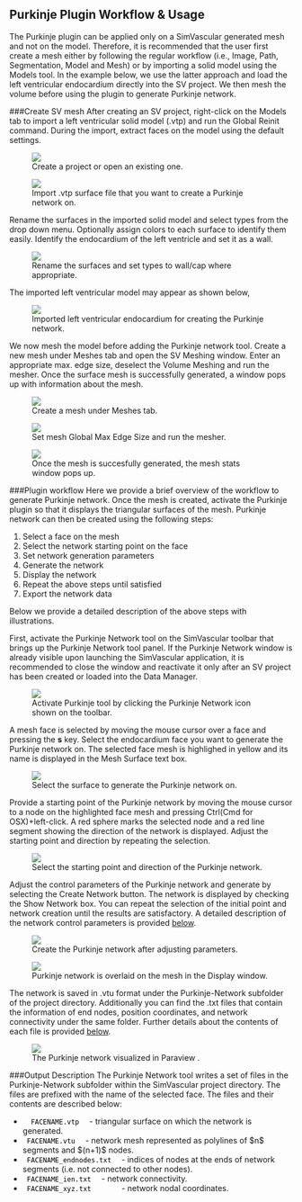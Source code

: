 ## Purkinje Plugin Workflow & Usage ##

The Purkinje plugin can be applied only on a SimVascular generated mesh and not on the model. Therefore, it is recommended that the user first create a mesh either by following the regular workflow (i.e., Image, Path, Segmentation, Model and Mesh) or by importing a solid model using the Models tool. In the example below, we use the latter approach and load the left ventricular endocardium directly into the SV project. We then mesh the volume before using the plugin to generate Purkinje network.

<!--             Modeling & Meshing               -->
###Create SV mesh
After creating an SV project, right-click on the Models tab to import a left ventricular solid model (.vtp) and run the Global Reinit command. During the import, extract faces on the model using the default settings.

<figure>
    <img class="svImg svImgMd" src="documentation/simcardio/electrophysiology/images/create-project.png">
    <figcaption class="svCaption" >Create a project or open an existing one.</figcaption>
</figure>

<figure>
    <img class="svImg svImgMd" src="documentation/simcardio/electrophysiology/images/import-model.png">
    <figcaption class="svCaption" >Import .vtp surface file that you want to create a Purkinje network on.</figcaption>
</figure>

Rename the surfaces in the imported solid model and select types from the drop down menu. Optionally assign colors to each surface to identify them easily. Identify the endocardium of the left ventricle and set it as a wall.

<figure>
    <img class="svImg svImgMd" src="documentation/simcardio/electrophysiology/images/rename-surfaces.png">
    <figcaption class="svCaption" >Rename the surfaces and set types to wall/cap where appropriate.</figcaption>
</figure>

The imported left ventricular model may appear as shown below,

<figure>
    <img class="svImg svImgMd" src="documentation/simcardio/electrophysiology/images/imported-renamed-model.png">
    <figcaption class="svCaption" >Imported left ventricular endocardium for creating the Purkinje network.</figcaption>
</figure>

We now mesh the model before adding the Purkinje network tool. Create a new mesh under Meshes tab and open the SV Meshing window. Enter an appropriate max. edge size, deselect the Volume Meshing and run the mesher. Once the surface mesh is successfully generated, a window pops up with information about the mesh.

<figure>
    <img class="svImg svImgMd" src="documentation/simcardio/electrophysiology/images/create-mesh.png">
    <figcaption class="svCaption" >Create a mesh under Meshes tab.</figcaption>
</figure>

<figure>
    <img class="svImg svImgMd" src="documentation/simcardio/electrophysiology/images/mesh-params.png">
    <figcaption class="svCaption" >Set mesh Global Max Edge Size and run the mesher.</figcaption>
</figure>

<figure>
    <img class="svImg svImgMd" src="documentation/simcardio/electrophysiology/images/mesh-stats.png">
    <figcaption class="svCaption" >Once the mesh is succesfully generated, the mesh stats window pops up.</figcaption>
</figure>


###Plugin workflow
Here we provide a brief overview of the workflow to generate Purkinje network. Once the mesh is created, activate the Purkinje plugin so that it displays the triangular surfaces of the mesh. Purkinje network can then be created using the following steps:

<ol>
    <li>Select a face on the mesh </li>
    <li>Select the network starting point on the face </li>
    <li>Set network generation parameters</li>
    <li>Generate the network</li>
    <li>Display the network</li>
    <li>Repeat the above steps until satisfied</li>
    <li>Export the network data</li>
</ol>

Below we provide a detailed description of the above steps with illustrations.

First, activate the Purkinje Network tool on the SimVascular toolbar that brings up the Purkinje Network tool panel. If the Purkinje Network window is already visible upon launching the SimVascular application, it is recommended to close the window and reactivate it only after an SV project has been created or loaded into the Data Manager.

<figure>
    <img class="svImg svImgMd" src="documentation/simcardio/electrophysiology/images/purkinje-tool.png">
    <figcaption class="svCaption" >Activate Purkinje tool by clicking the Purkinje Network icon shown on the toolbar.</figcaption>
</figure>

A mesh face is selected by moving the mouse cursor over a face and pressing the <strong>s</strong> key. Select the endocardium face you want to generate the Purkinje network on. The selected face mesh is highlighed in yellow and its name is displayed in the Mesh Surface text box.

<figure>
    <img class="svImg svImgMd" src="documentation/simcardio/electrophysiology/images/select-surface.png">
    <figcaption class="svCaption" >Select the surface to generate the Purkinje network on.</figcaption>
</figure>

Provide a starting point of the Purkinje network by moving the mouse cursor to a node on the highlighted face mesh and pressing Ctrl(Cmd for OSX)+left-click. A red sphere marks the selected node and a red line segment showing the direction of the network is displayed. Adjust the starting point and direction by repeating the selection.

<figure>
    <img class="svImg svImgMd" src="documentation/simcardio/electrophysiology/images/select-point.png">
    <figcaption class="svCaption" >Select the starting point and direction of the Purkinje network.</figcaption>
</figure>

Adjust the control parameters of the Purkinje network and generate by selecting the Create Network button. The network is displayed by checking the Show Network box. You can repeat the selection of the initial point and network creation until the results are satisfactory. A detailed description of the network control parameters is provided <a href="#parameters">below</a>.

<figure>
    <img class="svImg svImgMd" src="documentation/simcardio/electrophysiology/images/create-network.png">
    <figcaption class="svCaption" >Create the Purkinje network after adjusting parameters.</figcaption>
</figure>

<figure>
    <img class="svImg svImgMd" src="documentation/simcardio/electrophysiology/images/display-network.png">
    <figcaption class="svCaption" >Purkinje network is overlaid on the mesh in the Display window.</figcaption>
</figure>

The network is saved in .vtu format under the Purkinje-Network subfolder of the project directory. Additionally you can find the .txt files that contain the information of end nodes, position coordinates, and network connectivity under the same folder. Further details about the contents of each file is provided <a href="#output">below</a>.

<figure>
    <img class="svImg svImgMd" src="documentation/simcardio/electrophysiology/images/purkinje-paraview.png">
    <figcaption class="svCaption" >The Purkinje network visualized in Paraview .</figcaption>
</figure>


###Output Description
The Purkinje Network tool writes a set of files in the Purkinje-Network subfolder within the SimVascular project directory. The files are prefixed with the name of the selected face. The files and their contents are described below:

<ul>
    <li> <code> <font color="black"> FACENAME.vtp </font> </code> - triangular surface on which the network is generated. </li>
    <li> <code> <font color="black">FACENAME.vtu </font> </code> - network mesh represented as polylines of $n$ segments and $(n+1)$ nodes.</li>
    <li> <code> <font color="black">FACENAME_endnodes.txt </font> </code> - indices of nodes at the ends of network segments (i.e. not connected to other nodes).</li>
    <li> <code> <font color="black">FACENAME_ien.txt </font> </code> - network connectivity.</li>
    <li> <code> <font color="black">FACENAME_xyz.txt      </font> </code> - network nodal coordinates.</li>
</ul>

